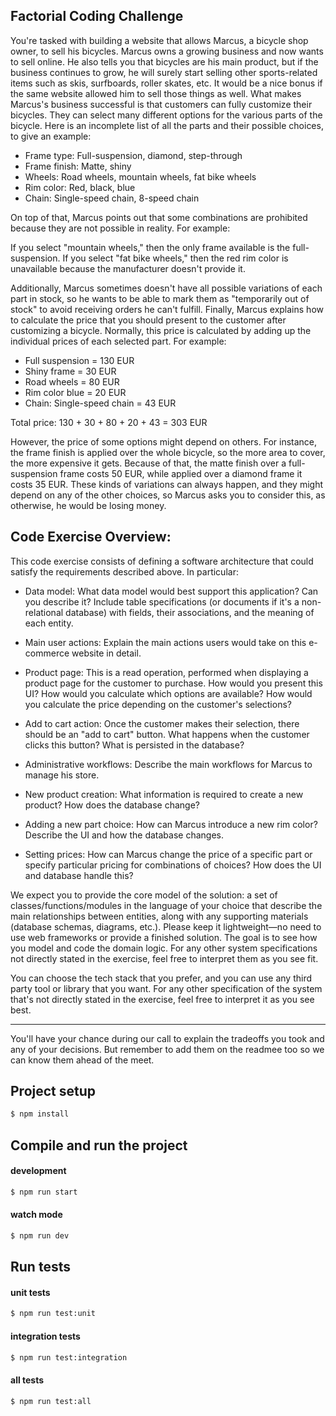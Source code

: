 ## Factorial Coding Challenge

You're tasked with building a website that allows Marcus, a bicycle shop owner, to sell his bicycles. Marcus owns a growing business and now wants to sell online. He also tells you that bicycles are his main product, but if the business continues to grow, he will surely start selling other sports-related items such as skis, surfboards, roller skates, etc. It would be a nice bonus if the same website allowed him to sell those things as well. What makes Marcus's business successful is that customers can fully customize their bicycles. They can select many different options for the various parts of the bicycle. Here is an incomplete list of all the parts and their possible choices, to give an example:

- Frame type: Full-suspension, diamond, step-through
- Frame finish: Matte, shiny
- Wheels: Road wheels, mountain wheels, fat bike wheels
- Rim color: Red, black, blue
- Chain: Single-speed chain, 8-speed chain


On top of that, Marcus points out that some combinations are prohibited because they are not possible in reality. For example:

If you select "mountain wheels," then the only frame available is the full-suspension.
If you select "fat bike wheels," then the red rim color is unavailable because the manufacturer doesn't provide it.


Additionally, Marcus sometimes doesn't have all possible variations of each part in stock, so he wants to be able to mark them as "temporarily out of stock" to avoid receiving orders he can't fulfill. Finally, Marcus explains how to calculate the price that you should present to the customer after customizing a bicycle. Normally, this price is calculated by adding up the individual prices of each selected part. For example:

- Full suspension = 130 EUR
- Shiny frame = 30 EUR
- Road wheels = 80 EUR
- Rim color blue = 20 EUR
- Chain: Single-speed chain = 43 EUR


Total price: 130 + 30 + 80 + 20 + 43 = 303 EUR

However, the price of some options might depend on others. For instance, the frame finish is applied over the whole bicycle, so the more area to cover, the more expensive it gets. Because of that, the matte finish over a full-suspension frame costs 50 EUR, while applied over a diamond frame it costs 35 EUR. These kinds of variations can always happen, and they might depend on any of the other choices, so Marcus asks you to consider this, as otherwise, he would be losing money.



## Code Exercise Overview:
This code exercise consists of defining a software architecture that could satisfy the requirements described above. In particular:

- Data model: What data model would best support this application? Can you describe it? Include table specifications (or documents if it's a non-relational database) with fields, their associations, and the meaning of each entity.


- Main user actions: Explain the main actions users would take on this e-commerce website in detail.


- Product page: This is a read operation, performed when displaying a product page for the customer to purchase. How would you present this UI? How would you calculate which options are available? How would you calculate the price depending on the customer's selections?


- Add to cart action: Once the customer makes their selection, there should be an "add to cart" button. What happens when the customer clicks this button? What is persisted in the database?


- Administrative workflows: Describe the main workflows for Marcus to manage his store.


- New product creation: What information is required to create a new product? How does the database change?


- Adding a new part choice: How can Marcus introduce a new rim color? Describe the UI and how the database changes.


- Setting prices: How can Marcus change the price of a specific part or specify particular pricing for combinations of choices? How does the UI and database handle this?


We expect you to provide the core model of the solution: a set of classes/functions/modules in the language of your choice that describe the main relationships between entities, along with any supporting materials (database schemas, diagrams, etc.). Please keep it lightweight—no need to use web frameworks or provide a finished solution. The goal is to see how you model and code the domain logic. For any other system specifications not directly stated in the exercise, feel free to interpret them as you see fit.


You can choose the tech stack that you prefer, and you can use any third party tool or library that you want. For any other specification of the system that's not directly stated in the exercise, feel free to interpret it as you see best.

---

You'll have your chance during our call to explain the tradeoffs you took and any of your decisions. But remember to add them on the readmee too so we can know them ahead of the meet.

## Project setup

```bash
$ npm install
```

## Compile and run the project

#### development
```bash
$ npm run start
```

#### watch mode
```bash
$ npm run dev
```

## Run tests

#### unit tests
```bash
$ npm run test:unit
```

#### integration tests
```bash
$ npm run test:integration
```

#### all tests
```bash
$ npm run test:all
```
